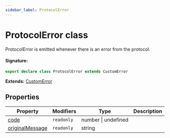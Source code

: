 ```yaml
---
sidebar_label: ProtocolError
---
```


# ProtocolError class

ProtocolError is emitted whenever there is an error from the protocol.

#### Signature:

```typescript
export declare class ProtocolError extends CustomError
```

**Extends:** [CustomError](./puppeteer.customerror.md)

## Properties

| Property                                                        | Modifiers             | Type                | Description |
| --------------------------------------------------------------- | --------------------- | ------------------- | ----------- |
| [code](./puppeteer.protocolerror.code.md)                       | <code>readonly</code> | number \| undefined |             |
| [originalMessage](./puppeteer.protocolerror.originalmessage.md) | <code>readonly</code> | string              |             |
